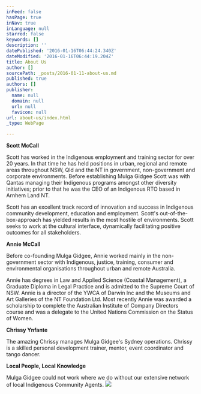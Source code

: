 ```yaml
---
inFeed: false
hasPage: true
inNav: true
inLanguage: null
starred: false
keywords: []
description: ''
datePublished: '2016-01-16T06:44:24.340Z'
dateModified: '2016-01-16T06:44:19.204Z'
title: About Us
author: []
sourcePath: _posts/2016-01-11-about-us.md
published: true
authors: []
publisher:
  name: null
  domain: null
  url: null
  favicon: null
url: about-us/index.html
_type: WebPage

---
```

**Scott McCall**

Scott has worked in the Indigenous
employment and training sector for over 20 years. In that time he has held
positions in urban, regional and remote areas throughout NSW, Qld and the NT in
government, non-government and corporate environments. Before establishing
Mulga Gidgee Scott was with Qantas managing their Indigenous programs amongst
other diversity initiatives; prior to that he was the CEO of an Indigenous RTO
based in Arnhem Land NT.

Scott has an excellent track record of
innovation and success in Indigenous community development, education and
employment. Scott's out-of-the-box-approach has yielded results in the most
hostile of environments. Scott seeks to work at the cultural interface,
dynamically facilitating positive outcomes for all stakeholders.

**Annie McCall**

Before co-founding Mulga Gidgee, Annie
worked mainly in the non-government sector with Indigenous, justice, training,
consumer and environmental organisations throughout urban and remote
Australia.

Annie has degrees in Law and
Applied Science (Coastal Management), a Graduate Diploma in Legal Practice and
is admitted to the Supreme Court of NSW. Annie is a director of the YWCA of
Darwin Inc and the Museums and Art Galleries of the NT Foundation Ltd. Most
recently Annie was awarded a scholarship to complete the Australian Institute
of Company Directors course and was a delegate to the United Nations Commission
on the Status of Women.

**Chrissy Ynfante**

The amazing Chrissy manages Mulga Gidgee's
Sydney operations. Chrissy is a skilled personal development trainer, mentor,
event coordinator and tango dancer.

**Local People, Local Knowledge**

Mulga Gidgee could not work where we do
without our extensive network of local Indigenous Community Agents. ![](https://s3-us-west-2.amazonaws.com/the-grid-img/p/b759d8977a80f07f96e46ab2c0e06b26457d012f.jpg)